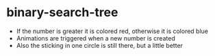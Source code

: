 # binary-search-tree
- If the number is greater it is colored red, otherwise it is colored blue
- Animations are triggered when a new number is created
- Also the sticking in one circle is still there, but a little better
